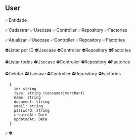 ## User

✅Entidade

✅Cadastrar
✅Usecase
✅Controller
✅Repository
✅Factories

✅Atualizar
✅Usecase
✅Controller
✅Repository
✅Factories

⛔Listar por ID
⛔Usecase
⛔Controller
⛔Repository
⛔Factories

⛔Listar todos
⛔Usecase
⛔Controller
⛔Repository
⛔Factories

⛔Deletar
⛔Usecase
⛔Controller
⛔Repository
⛔Factories

```
  {
    id: string
    type: string (consumer|merchant)
    name: string
    document: string
    email: string
    password: string
    createdAt: Date
    updatedAt: Date
  }
```

✅⛔
